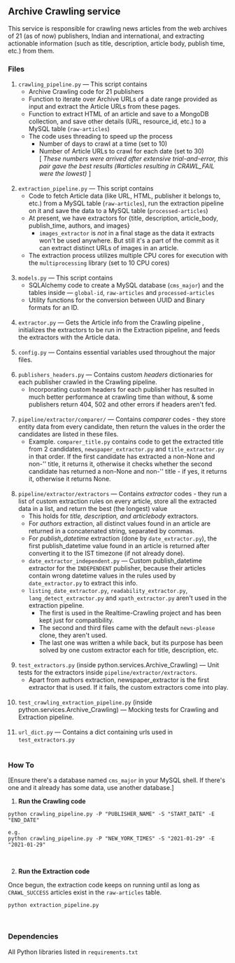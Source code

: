 ## Archive Crawling service

This service is responsible for crawling news articles from the web archives of 21 (as of now) publishers, Indian and international, and extracting actionable information (such as title, description, article body, publish time, etc.) from them.
<br>

### Files

1. `crawling_pipeline.py` — This script contains<br>
    - Archive Crawling code for 21 publishers
    - Function to iterate over Archive URLs of a date range provided as input and extract the Article URLs from these pages.
    - Function to extract HTML of an article and save to a MongoDB collection, and save other details (URL, resource_id, etc.) to a MySQL table (`raw-articles`)
    - The code uses threading to speed up the process
        - Number of days to crawl at a time (set to 10)
        - Number of Article URLs to crawl for each date (set to 30)<br>
        [ *These numbers were arrived after extensive trial-and-error, this pair gave the best results (#articles resulting in CRAWL_FAIL were the lowest)* ]<br><br>
2. `extraction_pipeline.py` — This script contains<br>
    - Code to fetch Article data (like URL, HTML, publisher it belongs to, etc.) from a MySQL table (`raw-articles`), run the extraction pipeline on it and save the data to a MySQL table (`processed-articles`)
    - At present, we have extractors for {title, description, article_body, publish_time, authors, and images}
        - `images_extractor` is *not* in a final stage as the data it extracts won't be used anywhere. But still it's a part of the commit as it can extract distinct URLs of images in an article.
    - The extraction process utilizes multiple CPU cores for execution with the `multiprocessing` library (set to 10 CPU cores)<br><br>
3. `models.py` — This script contains<br>
    - SQLAlchemy code to create a MySQL database (`cms_major`) and the tables inside — `global-id`, `raw-articles` and `processed-articles`
    - Utility functions for the conversion between UUID and Binary formats for an ID.<br><br>
4. `extractor.py` — Gets the Article info from the Crawling pipeline , initializes the extractors to be run in the Extraction pipeline, and feeds the extractors with the Article data.<br><br>
5. `config.py` — Contains essential variables used throughout the major files.<br><br>
6. `publishers_headers.py` — Contains custom *headers* dictionaries for each publisher crawled in the Crawling pipeline.
    - Incorporating custom headers for each publisher has resulted in much better performance at crawling time than without, & some publishers return 404, 502 and other errors if headers aren't fed.<br><br>
7. `pipeline/extractor/comparer/` — Contains *comparer* codes - they store entity data from every candidate, then return the values in the order the candidates are listed in these files.
    - Example. `comparer_title.py` contains code to get the extracted title from 2 candidates, `newspaper_extractor.py` and `title_extractor.py` in that order. If the first candidate has extracted a non-None and non-'' title, it returns it, otherwise it checks whether the second candidate has returned a non-None and non-'' title - if yes, it returns it, otherwise it returns None.<br><br>
8. `pipeline/extractor/extractors` — Contains *extractor* codes - they run a list of custom extraction rules on every article, store all the extracted data in a list, and return the best (the longest) value
    - This holds for *title, description, and articlebody* extractors.
    - For *authors* extraction, all distinct values found in an article are returned in a concatenated string, separated by commas.
    - For *publish_datetime* extraction (done by `date_extractor.py`), the first publish_datetime value found in an article is returned after converting it to the IST timezone (if not already done).
    - `date_extractor_independent.py` — Custom publish_datetime extractor for the `INDEPENDENT` publisher, because their articles contain wrong datetime values in the rules used by `date_extractor.py` to extract this info.
    - `listing_date_extractor.py`, `readability_extractor.py`, `lang_detect_extractor.py` and `xpath_extractor.py` aren't used in the extraction pipeline.
        - The first is used in the Realtime-Crawling project and has been kept just for compatibility.
        - The second and third files came with the default `news-please` clone, they aren't used.
        - The last one was written a while back, but its purpose has been solved by one custom extractor each for title, description, etc.<br><br>
9. `test_extractors.py` (inside python.services.Archive_Crawling) — Unit tests for the extractors inside `pipeline/extractor/extractors`.
    - Apart from authors extraction, newspaper_extractor is the first extractor that is used. If it fails, the custom extractors come into play.<br><br>
10. `test_crawling_extraction_pipeline.py` (inside python.services.Archive_Crawling) — Mocking tests for Crawling and Extraction pipeline.<br><br>
11. `url_dict.py` — Contains a dict containing urls used in `test_extractors.py`
<br><br>


### How To

[Ensure there's a database named `cms_major` in your MySQL shell. If there's one and it already has some data, use another database.]

1. **Run the Crawling code**

```
python crawling_pipeline.py -P "PUBLISHER_NAME" -S "START_DATE" -E "END_DATE"

e.g.
python crawling_pipeline.py -P "NEW_YORK_TIMES" -S "2021-01-29" -E "2021-01-29"
```
<br>

2. **Run the Extraction code**

Once begun, the extraction code keeps on running until as long as `CRAWL_SUCCESS` articles exist in the `raw-articles` table.
<br>

```
python extraction_pipeline.py
```

<br>

### Dependencies

All Python libraries listed in `requirements.txt`
